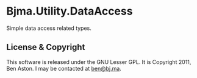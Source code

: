 Bjma.Utility.DataAccess
=====

Simple data access related types.


License & Copyright
--------

This software is released under the GNU Lesser GPL. It is Copyright 2011, Ben Aston. I may be contacted at ben@bj.ma.